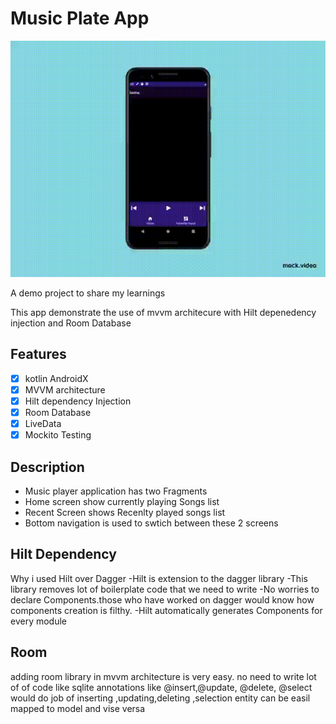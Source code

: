 # Music Plate App
<img src="readme/player.gif" alt="Jetpack Compose Samples" width="1024" />

A demo project to share my learnings


This app demonstrate the use of mvvm architecure with Hilt depenedency injection and Room Database
## Features

- [x] kotlin AndroidX
- [x] MVVM architecture
- [x] Hilt dependency Injection
- [x] Room Database 
- [x] LiveData
- [x] Mockito Testing 

## Description
- Music player application has two Fragments
- Home screen show currently playing Songs list
- Recent Screen shows Recenlty played songs list
- Bottom navigation is used to swtich between these 2 screens

## Hilt Dependency
Why i used Hilt over Dagger
-Hilt is extension to the dagger library
-This library removes lot of boilerplate code that we need to write
-No worries to declare Components.those who have worked on dagger would know how components creation is filthy.
-Hilt automatically generates Components for every module

## Room
adding room library in mvvm architecture is very easy.
no need to write lot of of code like sqlite
annotations like @insert,@update, @delete, @select would do job of inserting ,updating,deleting ,selection 
entity can be easil mapped to model and vise versa





